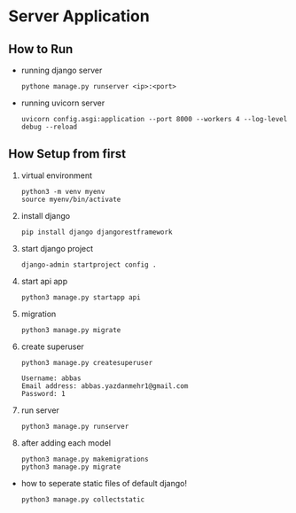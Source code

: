 # Server Application

## How to Run

- running django server

    ```shell
    pythone manage.py runserver <ip>:<port>
    ```

- running uvicorn server

    ```shell
    uvicorn config.asgi:application --port 8000 --workers 4 --log-level debug --reload
    ```

## How Setup from first

1. virtual environment

    ```shell
    python3 -m venv myenv
    source myenv/bin/activate
    ```

2. install django

    ```shell
    pip install django djangorestframework
    ```

3. start django project

    ```shell
    django-admin startproject config . 
    ```

4. start api app

    ```shell
    python3 manage.py startapp api 
    ```

5. migration

    ```shell
    python3 manage.py migrate
    ```

6. create superuser

    ```shell
    python3 manage.py createsuperuser

    Username: abbas
    Email address: abbas.yazdanmehr1@gmail.com
    Password: 1
    ```

7. run server

    ```shell
    python3 manage.py runserver
    ```

8. after adding each model

    ```shell
    python3 manage.py makemigrations
    python3 manage.py migrate
    ```

- how to seperate static files of default django!

    ```shell
    python3 manage.py collectstatic 
    ```
